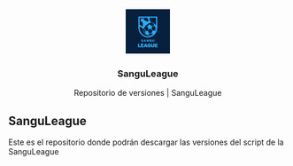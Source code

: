 <a id="readme-top"></a>
<br />
<div align="center">
  <a href="https://github.com/github_username/sanguleague">
    <img src="images/logo.png" alt="Logo" width="80" height="80">
  </a>

<h3 align="center">SanguLeague</h3>

  <p align="center">
    Repositorio de versiones | SanguLeague
    <br />
  </p>
</div>


<!-- ABOUT THE PROJECT -->
## SanguLeague

Este es el repositorio donde podrán descargar las versiones del script de la SanguLeague

